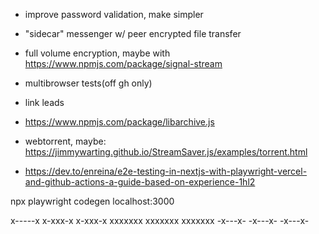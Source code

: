 - improve password validation, make simpler

- "sidecar" messenger w/ peer encrypted file transfer

- full volume encryption, maybe with https://www.npmjs.com/package/signal-stream
- multibrowser tests(off gh only)

- link leads
 - https://www.npmjs.com/package/libarchive.js
 - webtorrent, maybe: https://jimmywarting.github.io/StreamSaver.js/examples/torrent.html
 - https://dev.to/enreina/e2e-testing-in-nextjs-with-playwright-vercel-and-github-actions-a-guide-based-on-experience-1hl2

 npx playwright codegen localhost:3000

x-----x
x-xxx-x
x-xxx-x
xxxxxxx
xxxxxxx
xxxxxxx
-x---x-
-x---x-
-x---x-